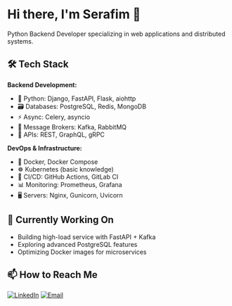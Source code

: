 # Hi there, I'm Serafim 👋 

Python Backend Developer specializing in web applications and distributed systems.

## 🛠 Tech Stack

**Backend Development:**
- 🐍 Python: Django, FastAPI, Flask, aiohttp
- 🗃 Databases: PostgreSQL, Redis, MongoDB
- ⚡ Async: Celery, asyncio
- 📡 Message Brokers: Kafka, RabbitMQ
- 🔌 APIs: REST, GraphQL, gRPC

**DevOps & Infrastructure:**
- 🐳 Docker, Docker Compose
- ☸️ Kubernetes (basic knowledge)
- 🔄 CI/CD: GitHub Actions, GitLab CI
- 📊 Monitoring: Prometheus, Grafana
- 🖥️ Servers: Nginx, Gunicorn, Uvicorn


## 🔭 Currently Working On

- Building high-load service with FastAPI + Kafka
- Exploring advanced PostgreSQL features
- Optimizing Docker images for microservices


## 📫 How to Reach Me

[![LinkedIn](https://img.shields.io/badge/-LinkedIn-0e76a8?style=flat-square&logo=Linkedin&logoColor=white)](www.linkedin.com/in/serafim-serbinovich)
[![Email](https://img.shields.io/badge/-Email-D14836?style=flat-square&logo=Gmail&logoColor=white)](serafimserbinovich@gmail.com)
